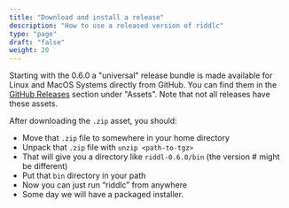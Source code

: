 ```yaml
---
title: "Download and install a release"
description: "How to use a released version of riddlc"
type: "page"
draft: "false"
weight: 20
---
```


Starting with the 0.6.0 a "universal" release bundle is made available for
Linux and MacOS Systems directly from GitHub. You can find them in the
[GitHub Releases](https://github.com/reactific/riddl/releases) section
under "Assets". Note that not all releases have these assets. 

After downloading the `.zip` asset, you should:

* Move that `.zip` file to somewhere in your home directory
* Unpack that `.zip` file with  `unzip <path-to-tgz>`
* That will give you a directory like `riddl-0.6.0/bin` (the version # might
  be different)
* Put that `bin` directory in your path
* Now you can just run “riddlc” from anywhere
* Some day we will have a packaged installer.
